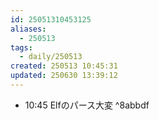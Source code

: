 ```yaml
---
id: 25051310453125
aliases:
  - 250513
tags:
  - daily/250513
created: 250513 10:45:31
updated: 250630 13:39:12
---
```


- 10:45 Elfのパース大変 ^8abbdf